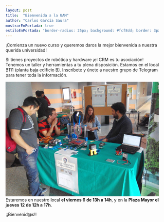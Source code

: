 ```yaml
---
layout: post
title:  "Bienvenida a la UAM"
author: "Carlos García Saura"
mostrarEnPortada: true
estiloEnPortada: "border-radius: 25px; background: #fcf8dd; border: 3px solid #fcdb05; padding: 20px; width: 90%;"
---
```


¡Comienza un nuevo curso y queremos daros la mejor bienvenida a nuestra querida universidad!

Si tienes proyectos de robótica y hardware ¡el CRM es tu asociación! Tenemos un taller y herramientas a tu plena disposición.
Estamos en el local B111 (planta baja edificio B). [Inscríbete](/registro) y únete a nuestro grupo de Telegram para tener toda la información.

<img src="/historia/eventos/2015_FeriaDeLasAsociacionesUAM/2015-12-15 13.24.56.jpg"/><br/>
Estaremos en nuestro local **el viernes 6 de 13h a 14h**, y en la **Plaza Mayor el jueves 12 de 12h a 17h**.

¡¡Bienvenid@s!!
